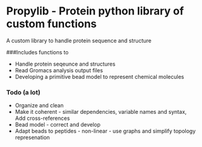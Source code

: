 # Propylib - Protein python library of custom functions

 A custom library to handle protein sequence and structure

###Includes functions to
+ Handle protein seqeunce and structures
+ Read Gromacs analysis output files
+ Developing a primitive bead model to represent chemical molecules

### Todo (a lot)
+ Organize and clean 
+ Make it coherent - similar dependencies, variable names and syntax, Add cross-references
+ Bead model - correct and develop
+ Adapt beads to peptides - non-linear - use graphs and simplify topology represenation 


